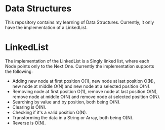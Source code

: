 # Data Structures

This repository contains my learning of Data Structures. Currently, it only have the implementation of a LinkedList.

# LinkedList

The implementation of the LinkedList is a Singly linked list, where each Node points only to the Next One.
Currently the implementation supports the following: 

- Adding new node at first position O(1), new node at last position O(N), new node at middle O(N) and new node at a selected position O(N).
- Removing node at first position O(1), remove node at last position O(N), remove node at middle O(N) and remove node at selected position O(N).
- Searching by value and by position, both being O(N).
- Clearing is O(N).
- Checking if it's a valid position O(N).
- Transforming the data in a String or Array, both being O(N).
- Reverse is O(N).